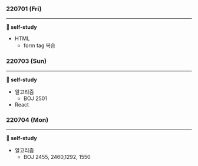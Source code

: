 ### 220701 (Fri)

---

**📒 self-study**

- HTML
  - form tag 복습



### 220703 (Sun)

---

**📒 self-study**

- 알고리즘
  - BOJ 2501
- React



### 220704 (Mon)

---

**📒 self-study**

- 알고리즘
  - BOJ 2455, 2460,1292, 1550

